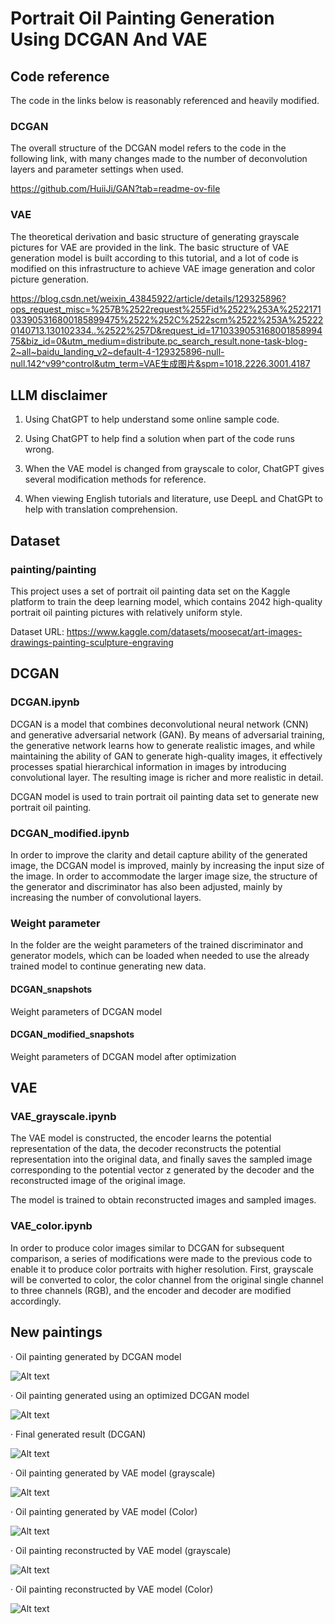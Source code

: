 # Portrait Oil Painting Generation Using DCGAN And VAE

## Code reference

The code in the links below is reasonably referenced and heavily modified.

### DCGAN

The overall structure of the DCGAN model refers to the code in the following link, with many changes made to the number of deconvolution layers and parameter settings when used.

https://github.com/HuiiJi/GAN?tab=readme-ov-file 

### VAE

The theoretical derivation and basic structure of generating grayscale pictures for VAE are provided in the link. The basic structure of VAE generation model is built according to this tutorial, and a lot of code is modified on this infrastructure to achieve VAE image generation and color picture generation.

https://blog.csdn.net/weixin_43845922/article/details/129325896?ops_request_misc=%257B%2522request%255Fid%2522%253A%2522171033905316800185899475%2522%252C%2522scm%2522%253A%252220140713.130102334..%2522%257D&request_id=171033905316800185899475&biz_id=0&utm_medium=distribute.pc_search_result.none-task-blog-2~all~baidu_landing_v2~default-4-129325896-null-null.142^v99^control&utm_term=VAE生成图片&spm=1018.2226.3001.4187

##  LLM disclaimer

1. Using ChatGPT to help understand some online sample code.

2. Using ChatGPT to help find a solution when part of the code runs wrong.
   
3. When the VAE model is changed from grayscale to color, ChatGPT gives several modification methods for reference.

4. When viewing English tutorials and literature, use DeepL and ChatGPt to help with translation comprehension.

## Dataset

### painting/painting

This project uses a set of portrait oil painting data set on the Kaggle platform to train the deep learning model, which contains 2042 high-quality portrait oil painting pictures with relatively uniform style.

Dataset URL: https://www.kaggle.com/datasets/moosecat/art-images-drawings-painting-sculpture-engraving

## DCGAN

### DCGAN.ipynb

DCGAN is a model that combines deconvolutional neural network (CNN) and generative adversarial network (GAN). By means of adversarial training, the generative network learns how to generate realistic images, and while maintaining the ability of GAN to generate high-quality images, it effectively processes spatial hierarchical information in images by introducing convolutional layer. The resulting image is richer and more realistic in detail.

DCGAN model is used to train portrait oil painting data set to generate new portrait oil painting.

### DCGAN_modified.ipynb

In order to improve the clarity and detail capture ability of the generated image, the DCGAN model is improved, mainly by increasing the input size of the image. In order to accommodate the larger image size, the structure of the generator and discriminator has also been adjusted, mainly by increasing the number of convolutional layers.

### Weight parameter

In the folder are the weight parameters of the trained discriminator and generator models, which can be loaded when needed to use the already trained model to continue generating new data.

#### DCGAN_snapshots

Weight parameters of DCGAN model

#### DCGAN_modified_snapshots

Weight parameters of DCGAN model after optimization

## VAE

### VAE_grayscale.ipynb

The VAE model is constructed, the encoder learns the potential representation of the data, the decoder reconstructs the potential representation into the original data, and finally saves the sampled image corresponding to the potential vector z generated by the decoder and the reconstructed image of the original image.

The model is trained to obtain reconstructed images and sampled images.

### VAE_color.ipynb

In order to produce color images similar to DCGAN for subsequent comparison, a series of modifications were made to the previous code to enable it to produce color portraits with higher resolution. First, grayscale will be converted to color, the color channel from the original single channel to three channels (RGB), and the encoder and decoder are modified accordingly.

## New paintings

· Oil painting generated by DCGAN model

![Alt text](new_paintings/DCGAN.png)

· Oil painting generated using an optimized DCGAN model 

![Alt text](new_paintings/DCGAN_modified.png)

· Final generated result (DCGAN)

![Alt text](<new_paintings/Final_generated_result (DCGAN).png>)

· Oil painting generated by VAE model (grayscale)

![Alt text](new_paintings/VAE_sampled.png)

· Oil painting generated by VAE model (Color)

![Alt text](new_paintings/VAE_sampled_color.png)

· Oil painting reconstructed by VAE model (grayscale)

![Alt text](new_paintings/VAE_reconst.png)

· Oil painting reconstructed by VAE model (Color)

![Alt text](new_paintings/VAE_reconst_color.png)
